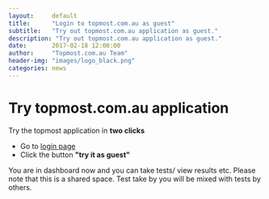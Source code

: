```yaml
---
layout:     default
title:      "Login to topmost.com.au as guest"
subtitle:   "Try out topmost.com.au application as guest."
description: "Try out topmost.com.au application as guest."
date:       2017-02-18 12:00:00
author:     "Topmost.com.au Team"
header-img: "images/logo_black.png"
categories: news
---
```


# Try topmost.com.au application
Try the topmost application in **two clicks**

 - Go to [login page](https://app.topmost.com.au/login) 
 - Click the button **"try it as guest"**


 You are in dashboard now and you can take tests/ view results etc. Please note that this is a shared space.
 Test take by you will be mixed with tests by others. 